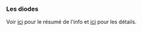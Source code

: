 ### Les diodes
Voir [ici](Éléments%20de%20base%20d'un%20circuit.md#Les%20diodes) pour le résumé de l'info et [ici](Lecture%20procédural%201.md#Les%20diodes) pour les détails.